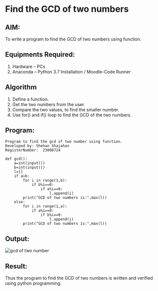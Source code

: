 # Find the GCD of two numbers

## AIM:
To write a program to find the GCD of two numbers using function.

## Equipments Required:
1. Hardware – PCs
2. Anaconda – Python 3.7 Installation / Moodle-Code Runner

## Algorithm
1. Define a function.
2. Get the two numbers from the user.
3. Compare the two values, to find the smaller number.
4. Use for() and if() loop to find the GCD of the two numbers.

## Program:
```
Program to find the gcd of two number using function.
Developed by: Shehan Shajahan
RegisterNumber:  23008724

def gcd():
    a=int(input())
    b=int(input())
    l=[]
    if a>b:
        for i in range(1,b):
            if b%i==0:
                if a%i==0:
                    l.append(i)
        print("GCD of two numbers is:",max(l))
    else:
        for i in range(1,a):
            if a%i==0:
                if b%i==0:
                    l.append(i)
        print("GCD of two numbers is:",max(l))

```

## Output:
![gcd of two number](gcd.png)


## Result:
Thus the program to find the GCD of two numbers is written and verified using python programming.
